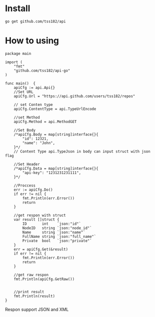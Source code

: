 # Install
    go get github.com/tss182/api

# How to using

    package main
    
    import (
    	"fmt"
    	"github.com/tss182/api-go"
    )
    
    func main()  {
    	apiCfg := api.Api{}
    	//Set URL
    	apiCfg.Url = "https://api.github.com/users/tss182/repos"
    
    	// set Conten type
    	apiCfg.ContentType = api.TypeUrlEncode
    
    	//set Method
    	apiCfg.Method = api.MethodGET
    
    	//Set Body
    	/*apiCfg.Body = map[string]interface{}{
    	    "id": 12321,
    	    "name": "John",
    	}*/
    	// Content Type api.TypeJson in body can input struct with json flag
    
    	//Set Header
    	/*apiCfg.Data = map[string]interface{}{
    	    "api-key": "1231231231111",
    	}*/
    
    	//Proccess
    	err := apiCfg.Do()
    	if err != nil {
    		fmt.Println(err.Error())
    		return
    	}
    
    	//get respon with struct
    	var result []struct {
    		ID       int    `json:"id"`
    		NodeID   string `json:"node_id"`
    		Name     string `json:"name"`
    		FullName string `json:"full_name"`
    		Private  bool   `json:"private"`
    	}
    	err = apiCfg.Get(&result)
    	if err != nil {
    		fmt.Println(err.Error())
    		return
    	}
    
    	//get raw respon
    	fmt.Println(apiCfg.GetRaw())
    
    
    	//print result
    	fmt.Println(result)
    }




Respon support JSON and XML
